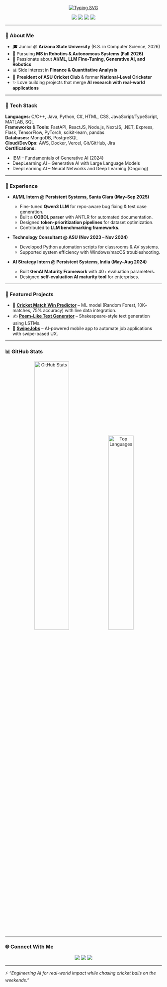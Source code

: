 <p align="center">
  <a href="https://github.com/AadiPathak23">
    <img src="https://readme-typing-svg.herokuapp.com?font=Orbitron&size=32&duration=3000&pause=1000&color=76B900&center=true&vCenter=true&width=650&lines=🤖+Hey%2C+I'm+Aadi+Pathak;AI%2FML+Engineer+in+the+Making;Robotics+%26+LLM+Fine-Tuning+Enthusiast;National+Level+Cricketer+🏏" alt="Typing SVG" />
  </a>
</p>


<p align="center">
  <img src="https://img.shields.io/badge/Artificial%20Intelligence-%2300C7B7.svg?&style=for-the-badge&logo=TensorFlow&logoColor=white"/>
  <img src="https://img.shields.io/badge/Robotics-%2376B900.svg?&style=for-the-badge&logo=ROS&logoColor=white"/>
  <img src="https://img.shields.io/badge/Machine%20Learning-%23FF6F00.svg?&style=for-the-badge&logo=PyTorch&logoColor=white"/>
  <img src="https://img.shields.io/badge/Cricket-%23FF4500.svg?&style=for-the-badge&logo=cricket&logoColor=white"/>
</p>

---

### 🌟 About Me  
- 🎓 Junior @ **Arizona State University** (B.S. in Computer Science, 2026)  
- 🚀 Pursuing **MS in Robotics & Autonomous Systems (Fall 2026)**  
- 🤖 Passionate about **AI/ML, LLM Fine-Tuning, Generative AI, and Robotics**  
- 📊 Side interest in **Finance & Quantitative Analysis**  
- 🏏 **President of ASU Cricket Club** & former **National-Level Cricketer**  
- ✨ Love building projects that merge **AI research with real-world applications**  

---

### 🔧 Tech Stack  
**Languages:** C/C++, Java, Python, C#, HTML, CSS, JavaScript/TypeScript, MATLAB, SQL  
**Frameworks & Tools:** FastAPI, ReactJS, Node.js, NextJS, .NET, Express, Flask, TensorFlow, PyTorch, scikit-learn, pandas  
**Databases:** MongoDB, PostgreSQL  
**Cloud/DevOps:** AWS, Docker, Vercel, Git/GitHub, Jira  
**Certifications:**  
- IBM – Fundamentals of Generative AI (2024)  
- DeepLearning.AI – Generative AI with Large Language Models  
- DeepLearning.AI – Neural Networks and Deep Learning (Ongoing)  

---

### 💼 Experience  
- **AI/ML Intern @ Persistent Systems, Santa Clara (May–Sep 2025)**  
   - Fine-tuned **Qwen3 LLM** for repo-aware bug fixing & test case generation.  
   - Built a **COBOL parser** with ANTLR for automated documentation.  
   - Designed **token-prioritization pipelines** for dataset optimization.  
   - Contributed to **LLM benchmarking frameworks**.  

- **Technology Consultant @ ASU (Nov 2023 – Nov 2024)**  
   - Developed Python automation scripts for classrooms & AV systems.  
   - Supported system efficiency with Windows/macOS troubleshooting.  

- **AI Strategy Intern @ Persistent Systems, India (May–Aug 2024)**  
   - Built **GenAI Maturity Framework** with 40+ evaluation parameters.  
   - Designed **self-evaluation AI maturity tool** for enterprises.  

---

### 🚀 Featured Projects  
- 🏏 [**Cricket Match Win Predictor**](https://github.com/AadiPathak23/Cricket-Win-Predictor) – ML model (Random Forest, 10K+ matches, 75% accuracy) with live data integration.  
- ✍️ [**Poem-Like Text Generator**](https://github.com/AadiPathak23/Poem-generator) – Shakespeare-style text generation using LSTMs.  
- 💼 [**SwipeJobs**](https://github.com/AadiPathak23/SwipeJobs-) – AI-powered mobile app to automate job applications with swipe-based UX.  

---

### 📊 GitHub Stats  
<p align="center">
  <img src="https://github-readme-stats.vercel.app/api?username=AadiPathak23&show_icons=true&theme=radical" alt="GitHub Stats" width="47%"/>
  <img src="https://github-readme-stats.vercel.app/api/top-langs/?username=AadiPathak23&layout=compact&theme=radical" alt="Top Languages" width="40%"/>
</p>

---

### 🌐 Connect With Me  
<p align="center">
  <a href="https://www.linkedin.com/in/aadipathak/"><img src="https://img.shields.io/badge/-LinkedIn-blue?style=for-the-badge&logo=Linkedin"/></a>
  <a href="mailto:apatha29@asu.edu"><img src="https://img.shields.io/badge/-Email-red?style=for-the-badge&logo=gmail&logoColor=white"/></a>
  <a href="https://github.com/AadiPathak23"><img src="https://img.shields.io/badge/-GitHub-black?style=for-the-badge&logo=github"/></a>
</p>

---

⚡ *“Engineering AI for real-world impact while chasing cricket balls on the weekends.”*
